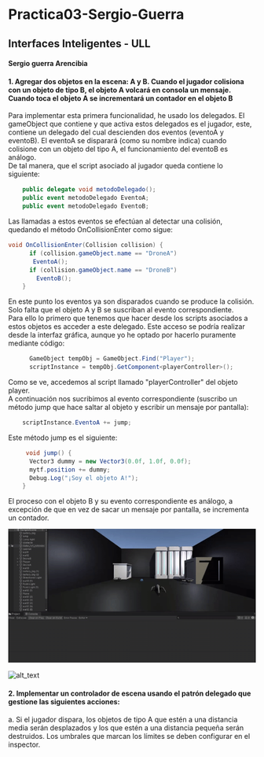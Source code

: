 # Practica03-Sergio-Guerra
## Interfaces Inteligentes - ULL
#### Sergio guerra Arencibia


#### 1. Agregar dos objetos en la escena: A y B. Cuando el jugador colisiona con un objeto de tipo B, el objeto A volcará en consola un mensaje. Cuando toca el objeto A se incrementará un contador en el objeto B  
  
Para implementar esta primera funcionalidad, he usado los delegados. El gameObject que contiene y que activa estos delegados es el jugador, este, contiene un delegado
del cual descienden dos eventos (eventoA y eventoB). El eventoA se disparará (como su nombre indica) cuando colisione con un objeto del tipo A, el funcionamiento del eventoB es análogo.  
De tal manera, que el script asociado al jugador queda contiene lo siguiente:  

```c#
    public delegate void metodoDelegado();
    public event metodoDelegado EventoA;
    public event metodoDelegado EventoB;
```  
Las llamadas a estos eventos se efectúan al detectar una colisión, quedando el método OnCollisionEnter como sigue:  
```c# 
void OnCollisionEnter(Collision collision) {
      if (collision.gameObject.name == "DroneA")
       EventoA();
      if (collision.gameObject.name == "DroneB")
        EventoB();
    }
```  
En este punto los eventos ya son disparados cuando se produce la colisión. Solo falta que el objeto A y B se suscriban al evento correspondiente.  
Para ello lo primero que tenemos que hacer desde los scripts asociados a estos objetos es acceder a este delegado. Este acceso se podría realizar desde
la interfaz gráfica, aunque yo he optado por hacerlo puramente mediante código:  
```c# 
      GameObject tempObj = GameObject.Find("Player");
      scriptInstance = tempObj.GetComponent<playerController>();
```   
Como se ve, accedemos al script llamado "playerController" del objeto player.  
A continuación nos sucribimos al evento correspondiente (suscribo un método jump que hace saltar al objeto y escribir un mensaje por pantalla):  
```c#
    scriptInstance.EventoA += jump;
```  
Este método jump es el siguiente:  
```c#  
     void jump() {
      Vector3 dummy = new Vector3(0.0f, 1.0f, 0.0f);
      mytf.position += dummy;
      Debug.Log("¡Soy el objeto A!");
    }
```  
El proceso con el objeto B y su evento correspondiente es análogo, a excepción de que en vez de sacar un mensaje por pantalla, se incrementa un contador.  
  
![alt_text](https://github.com/ULL-GII-InterfacesII/Practica03-Sergio-Guerra/blob/main/gifs/1ObjetoA.gif)  

![alt_text](https://github.com/ULL-GII-InterfacesII/Practica03-Sergio-Guerra/blob/main/gifs/1ObjetoB.gif)  
 
#### 2. Implementar un controlador de escena usando el patrón delegado que gestione las siguientes acciones:  
a. Si el jugador dispara, los objetos de tipo A que estén a una distancia media serán desplazados y los que estén a una distancia pequeña serán destruidos. Los umbrales que marcan los límites se deben configurar en el inspector.

